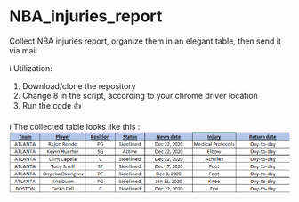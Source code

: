 # NBA_injuries_report
Collect NBA injuries report, organize them in an elegant table, then send it via mail

:information_source: Utilization:
1. Download/clone the repository 
1. Change 8 in the script, according to your chrome driver location
1. Run the code :+1:

:information_source: The collected table looks like this : </br>
![Collected data](img/Scraped_table.PNG)

